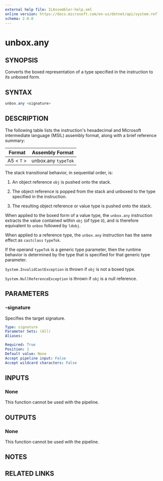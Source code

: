 ```yaml
---
external help file: ILAssembler-help.xml
online version: https://docs.microsoft.com/en-us/dotnet/api/system.reflection.emit.opcodes.unbox_any
schema: 2.0.0
---
```


# unbox.any

## SYNOPSIS

Converts the boxed representation of a type specified in the instruction to its unboxed form.

## SYNTAX

```powershell
unbox.any <signature>
```

## DESCRIPTION

The following table lists the instruction's hexadecimal and Microsoft intermediate language (MSIL) assembly format, along with a brief reference summary:

| Format     | Assembly Format     |
| ---------- | ------------------- |
| A5 < `T` > | unbox.any `typeTok` |

 The stack transitional behavior, in sequential order, is:

1.  An object reference `obj` is pushed onto the stack.

2.  The object reference is popped from the stack and unboxed to the type specified in the instruction.

3.  The resulting object reference or value type is pushed onto the stack.

 When applied to the boxed form of a value type, the `unbox.any` instruction extracts the value contained within `obj` (of type `O`), and is therefore equivalent to `unbox` followed by `ldobj`.

 When applied to a reference type, the `unbox.any` instruction has the same effect as `castclass` `typeTok`.

 If the operand `typeTok` is a generic type parameter, then the runtime behavior is determined by the type that is specified for that generic type parameter.

 `System.InvalidCastException` is thrown if `obj` is not a boxed type.

 `System.NullReferenceException` is thrown if `obj` is a null reference.

## PARAMETERS

### -signature

Specifies the target signature.

```yaml
Type: signature
Parameter Sets: (All)
Aliases:

Required: True
Position: 1
Default value: None
Accept pipeline input: False
Accept wildcard characters: False
```

## INPUTS

### None

This function cannot be used with the pipeline.

## OUTPUTS

### None

This function cannot be used with the pipeline.

## NOTES

## RELATED LINKS
